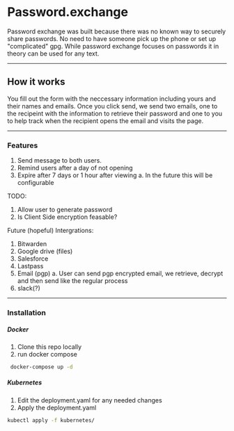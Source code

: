 # Password.exchange
Password exchange was built because there was no known way to securely share passwords. No need to have someone pick up the phone or set up "complicated" gpg. While password exchange focuses on passwords it in theory can be used for any text. 

---

## How it works
You fill out the form with the neccessary information including yours and their names and emails. Once you click send, we send two emails, one to the recipeint with the information to retrieve their password and one to you to help track when the recipient opens the email and visits the page. 

---

### Features
1. Send message to both users. 
2. Remind users after a day of not opening
3. Expire after 7 days or 1 hour after viewing
   a. In the future this will be configurable


TODO:
  1. Allow user to generate password 
  2. Is Client Side encryption feasable?

Future (hopeful) Intergrations:
1. Bitwarden
2. Google drive (files)
3. Salesforce
4. Lastpass
5. Email (pgp)
  a. User can send pgp encrypted email, we retrieve, decrypt and then send like the regular process
6. slack(?)

---

### Installation
##### Docker
1. Clone this repo locally
2. run docker compose
```bash
 docker-compose up -d
```
##### Kubernetes
1. Edit the deployment.yaml for any needed changes
2. Apply the deployment.yaml
```bash 
kubectl apply -f kubernetes/
```